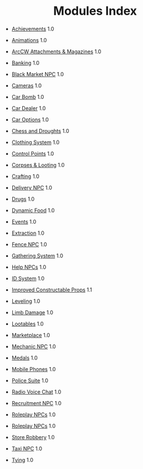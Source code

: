 <h1 style="text-align:center; font-size:2rem; font-weight:bold;">Modules Index</h1>

- [Achievements](./modules/achievements/about.md) 1.0

- [Animations](./modules/animations/about.md) 1.0

- [ArcCW Attachments & Magazines](./modules/arccw_attachments_magazines/about.md) 1.0

- [Banking](./modules/banking/about.md) 1.0

- [Black Market NPC](./modules/black_market_npc/about.md) 1.0

- [Cameras](./modules/cameras/about.md) 1.0

- [Car Bomb](./modules/car_bomb/about.md) 1.0

- [Car Dealer](./modules/car_dealer/about.md) 1.0

- [Car Options](./modules/car_options/about.md) 1.0

- [Chess and Droughts](./modules/chess_and_droughts/about.md) 1.0

- [Clothing System](./modules/clothing_system/about.md) 1.0

- [Control Points](./modules/control_points/about.md) 1.0

- [Corpses & Looting](./modules/corpses_looting/about.md) 1.0

- [Crafting](./modules/crafting/about.md) 1.0

- [Delivery NPC](./modules/delivery_npc/about.md) 1.0

- [Drugs](./modules/drugs/about.md) 1.0

- [Dynamic Food](./modules/dynamic_food/about.md) 1.0

- [Events](./modules/events/about.md) 1.0

- [Extraction](./modules/extraction/about.md) 1.0

- [Fence NPC](./modules/fence_npc/about.md) 1.0

- [Gathering System](./modules/gathering_system/about.md) 1.0

- [Help NPCs](./modules/help_npcs/about.md) 1.0

- [ID System](./modules/id_system/about.md) 1.0

- [Improved Constructable Props](./modules/improved_constructable_props/about.md) 1.1

- [Leveling](./modules/leveling/about.md) 1.0

- [Limb Damage](./modules/limb_damage/about.md) 1.0

- [Lootables](./modules/lootables/about.md) 1.0

- [Marketplace](./modules/marketplace/about.md) 1.0

- [Mechanic NPC](./modules/mechanic_npc/about.md) 1.0

- [Medals](./modules/medals/about.md) 1.0

- [Mobile Phones](./modules/mobile_phones/about.md) 1.0

- [Police Suite](./modules/police_suite/about.md) 1.0

- [Radio Voice Chat](./modules/radio_voice_chat/about.md) 1.0

- [Recruitment NPC](./modules/recruitment_npc/about.md) 1.0

- [Roleplay NPCs](./modules/roleplay_npcs/about.md) 1.0

- [Roleplay NPCs](./modules/roleplay_npcs/about.md) 1.0

- [Store Robbery](./modules/store_robbery/about.md) 1.0

- [Taxi NPC](./modules/taxi_npc/about.md) 1.0

- [Tying](./modules/tying/about.md) 1.0

